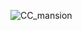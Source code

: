 ![CC_mansion](https://user-images.githubusercontent.com/79089796/201363427-1eaee301-7090-4be6-a616-6ae119d73fad.gif)
